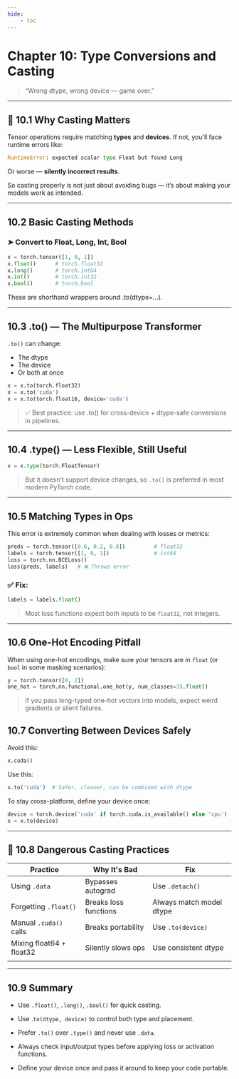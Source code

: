 ```yaml
---
hide:
    - toc
---
```


# Chapter 10: Type Conversions and Casting

> “Wrong dtype, wrong device — game over.”

---

## 🔄 10.1 Why Casting Matters

Tensor operations require matching **types** and **devices**. If not, you’ll face runtime errors like:
```python
RuntimeError: expected scalar type Float but found Long
```

Or worse — **silently incorrect results**.

So casting properly is not just about avoiding bugs — it’s about making your models work as intended.

---

## 10.2 Basic Casting Methods

### ➤ Convert to Float, Long, Int, Bool

```python
x = torch.tensor([1, 0, 1])
x.float()      # torch.float32
x.long()       # torch.int64
x.int()        # torch.int32
x.bool()       # torch.bool
```
These are shorthand wrappers around .to(dtype=...).

---

## 10.3 .to() — The Multipurpose Transformer

`.to()` can change:
- The dtype
- The device
- Or both at once

```python
x = x.to(torch.float32)
x = x.to('cuda')
x = x.to(torch.float16, device='cuda')
```
> ✅ Best practice: use .to() for cross-device + dtype-safe conversions in pipelines.

---

## 10.4 .type() — Less Flexible, Still Useful

```python
x = x.type(torch.FloatTensor)
```
> But it doesn’t support device changes, so `.to()` is preferred in most modern PyTorch code.

---

## 10.5 Matching Types in Ops

This error is extremely common when dealing with losses or metrics:
```python
preds = torch.tensor([0.6, 0.2, 0.8])         # float32
labels = torch.tensor([1, 0, 1])              # int64
loss = torch.nn.BCELoss()
loss(preds, labels)   # ❌ Throws error
```
### ✅ Fix:
```python
labels = labels.float()
```
> Most loss functions expect both inputs to be `float32`, not integers.

---

##  10.6 One-Hot Encoding Pitfall

When using one-hot encodings, make sure your tensors are in `float` (or `bool` in some masking scenarios):
```python
y = torch.tensor([0, 2])
one_hot = torch.nn.functional.one_hot(y, num_classes=3).float()
```
> If you pass long-typed one-hot vectors into models, expect weird gradients or silent failures.

## 10.7 Converting Between Devices Safely
Avoid this:
```python
x.cuda()
```
Use this:
```python
x.to('cuda')  # Safer, cleaner, can be combined with dtype
```
To stay cross-platform, define your device once:
```python
device = torch.device('cuda' if torch.cuda.is_available() else 'cpu')
x = x.to(device)
```

---

## 🚫 10.8 Dangerous Casting Practices
|Practice	                |Why It's Bad	            |Fix                    |
|---------------------------|---------------------------|-----------------------|
|Using `.data`	            |Bypasses autograd	        |Use `.detach()`          |
|Forgetting `.float()`	    |Breaks loss functions	    |Always match model dtype|
|Manual `.cuda()` calls	    |Breaks portability	        |Use `.to(device)`        |
|Mixing float64 + float32	|Silently slows ops	        |Use consistent dtype   |
|                           |                           |                       |

---

## 10.9 Summary
- Use `.float()`, `.long()`, `.bool()` for quick casting.

- Use .`to(dtype, device)` to control both type and placement.

- Prefer `.to()` over `.type()` and never use `.data`.

- Always check input/output types before applying loss or activation functions.

- Define your device once and pass it around to keep your code portable.